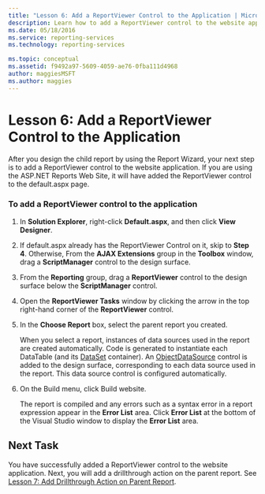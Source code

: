 ```yaml
---
title: "Lesson 6: Add a ReportViewer Control to the Application | Microsoft Docs"
description: Learn how to add a ReportViewer control to the website application after you design the child report by using the Report Wizard.
ms.date: 05/18/2016
ms.service: reporting-services
ms.technology: reporting-services

ms.topic: conceptual
ms.assetid: f9492a97-5609-4059-ae76-0fba111d4968
author: maggiesMSFT
ms.author: maggies
---
```

# Lesson 6: Add a ReportViewer Control to the Application
After you design the child report by using the Report Wizard, your next step is to add a ReportViewer control to the website application. If you are using the ASP.NET Reports Web Site, it will have added the ReportViewer control to the default.aspx page.   
  
### To add a ReportViewer control to the application  
  
1.  In **Solution Explorer**, right-click **Default.aspx**, and then click **View Designer**.  
  
2.  If default.aspx already has the ReportViewer Control on it, skip to **Step 4**. Otherwise, From the **AJAX Extensions** group in the **Toolbox** window, drag a **ScriptManager** control to the design surface.  
  
3.  From the **Reporting** group, drag a **ReportViewer** control to the design surface below the **ScriptManager** control.  
  
4.  Open the **ReportViewer Tasks** window by clicking the arrow in the top right-hand corner of the **ReportViewer** control.  
  
5.  In the **Choose Report** box, select the parent report you created.  
  
    When you select a report, instances of data sources used in the report are created automatically. Code is generated to instantiate each DataTable (and its [DataSet](/dotnet/api/system.data.dataset) container). An [ObjectDataSource](/dotnet/api/system.web.ui.webcontrols.objectdatasource) control is added to the design surface, corresponding to each data source used in the report. This data source control is configured automatically.  
  
6.  On the Build menu, click Build website.  
  
    The report is compiled and any errors such as a syntax error in a report expression appear in the **Error List** area. Click **Error List** at the bottom of the Visual Studio window to display the **Error List** area.  
  
## Next Task  
You have successfully added a ReportViewer control to the website application. Next, you will add a drillthrough action on the parent report. See [Lesson 7: Add Drillthrough Action on Parent Report](../reporting-services/lesson-7-add-drillthrough-action-on-parent-report.md).  
